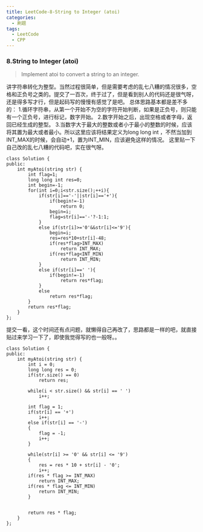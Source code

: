 ```yaml
---
title: LeetCode-8-String to Integer (atoi)
categories:
  - 刷题
tags:
  - LeetCode
  - CPP
---
```


### 8.String to Integer (atoi)
> Implement atoi to convert a string to an integer.

讲字符串转化为整型。当然过程很简单，但是需要考虑的乱七八糟的情况很多，空格和正负号之类的。提交了一百次，终于过了，但是看到别人的代码还是很气呀，还是得多写才行，但是起码写的慢慢有感觉了是吧。
总体思路基本都是差不多的：
1.循环字符串，从第一个开始不为空的字符开始判断，如果是正负号，则只能有一个正负号，进行标记，数字开始。
2.数字开始之后，出现空格或者字母，返回已经生成的整型。
3.当数字大于最大的整数或者小于最小的整数的时候，应该将其置为最大或者最小。所以这里应该将结果定义为long long int ，不然当加到INT_MAX的时候，会自动+1，置为INT_MIN，应该避免这样的情况。
这里贴一下自己改的乱七八糟的代码吧，实在很气呀。
```
class Solution {
public:
    int myAtoi(string str) {
        int flag=1;
        long long int res=0;
        int begin=-1;
        for(int i=0;i<str.size();++i){
            if(str[i]=='-'||str[i]=='+'){
                if(begin!=-1)
                    return 0;
                begin=i;
                flag=str[i]=='-'?-1:1;
            }
            else if(str[i]>='0'&&str[i]<='9'){
                begin=i;
                res=res*10+str[i]-48;
                if(res*flag>INT_MAX)
                    return INT_MAX;
                if(res*flag<INT_MIN)
                    return INT_MIN;
            }
            else if(str[i]==' '){
                if(begin!=-1)
                    return res*flag;
            }
            else
                return res*flag;
        }
        return res*flag;
    }
};
```

提交一看，这个时间还有点问题，就懒得自己再改了，思路都是一样的吧，就直接贴过来学习一下了，即使我觉得写的也一般呀。。
```
class Solution {
public:
    int myAtoi(string str) {
        int i = 0;
        long long res = 0;
        if(str.size() == 0)
            return res;

        while(i < str.size() && str[i] == ' ')
            i++;

        int flag = 1;
        if(str[i] == '+')
            i++;
        else if(str[i] == '-')
        {
            flag = -1;
            i++;
        }

        while(str[i] >= '0' && str[i] <= '9')
        {
            res = res * 10 + str[i] - '0';
            i++;
        if(res * flag >= INT_MAX)
            return INT_MAX;
        if(res * flag <= INT_MIN)
            return INT_MIN;
        }


        return res * flag;
    }
};
```

